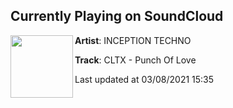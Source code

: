 ## Currently Playing on SoundCloud

[<img align="left" width="100" src="https://i1.sndcdn.com/artworks-hkIzzppcDBx5CSMF-TWJA9Q-t500x500.jpg">](https://soundcloud.com/inception_techno/cltx-punch-of-love)

**Artist**: INCEPTION TECHNO 

**Track**: CLTX - Punch Of Love

Last updated at 03/08/2021 15:35
